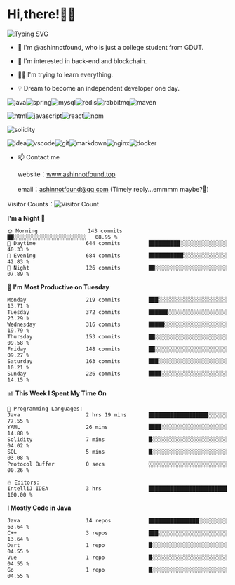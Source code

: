 # Hi,there!👨‍🔧
[![Typing SVG](https://readme-typing-svg.herokuapp.com?font=Fira+Code&pause=1000&width=435&lines=Welcome%2C+this+is+ashinnotfound%F0%9F%98%81+)](https://git.io/typing-svg)

- 👋 I'm @ashinnotfound, who is just a college student from GDUT.

- 👀 I'm interested in back-end and blockchain.

- 👨‍🔧 I'm trying to learn everything.

- 💡 Dream to become an independent developer one day.

![java](https://img.shields.io/badge/Java-ED8B00?style=for-the-badge&logo=openjdk&logoColor=white)![spring](https://img.shields.io/badge/Spring-6DB33F?style=for-the-badge&logo=spring&logoColor=white)![mysql](https://img.shields.io/badge/MySQL-005C84?style=for-the-badge&logo=mysql&logoColor=white)![redis](https://img.shields.io/badge/redis-%23DD0031.svg?&style=for-the-badge&logo=redis&logoColor=white)![rabbitmq](https://img.shields.io/badge/rabbitmq-%23FF6600.svg?&style=for-the-badge&logo=rabbitmq&logoColor=white)![maven](https://img.shields.io/badge/apache_maven-C71A36?style=for-the-badge&logo=apachemaven&logoColor=white)

![html](https://img.shields.io/badge/HTML-239120?style=for-the-badge&logo=html5&logoColor=white)![javascript](https://img.shields.io/badge/JavaScript-323330?style=for-the-badge&logo=javascript&logoColor=F7DF1E)![react](https://img.shields.io/badge/React-20232A?style=for-the-badge&logo=react&logoColor=61DAFB)![npm](https://img.shields.io/badge/npm-CB3837?style=for-the-badge&logo=npm&logoColor=white)

![solidity](https://img.shields.io/badge/Solidity-e6e6e6?style=for-the-badge&logo=solidity&logoColor=black)

![idea](https://img.shields.io/badge/IntelliJ_IDEA-000000.svg?style=for-the-badge&logo=intellij-idea&logoColor=white)![vscode](https://img.shields.io/badge/VSCode-0078D4?style=for-the-badge&logo=visual%20studio%20code&logoColor=white)![git](https://img.shields.io/badge/GIT-E44C30?style=for-the-badge&logo=git&logoColor=white
)![markdown](https://img.shields.io/badge/Markdown-000000?style=for-the-badge&logo=markdown&logoColor=white)![nginx](https://img.shields.io/badge/Nginx-009639?style=for-the-badge&logo=nginx&logoColor=white)![docker](https://img.shields.io/badge/Docker-2CA5E0?style=for-the-badge&logo=docker&logoColor=white)

- 📫 Contact me
    
    website：www.ashinnotfound.top
    
    email：ashinnotfound@qq.com (Timely reply...emmmm maybe?🤪)

​Visitor Counts：![Visitor Count](https://profile-counter.glitch.me/ashinnotfound/count.svg)

<!--START_SECTION:waka-->
**I'm a Night 🦉** 

```text
🌞 Morning                143 commits         ██░░░░░░░░░░░░░░░░░░░░░░░   08.95 % 
🌆 Daytime                644 commits         ██████████░░░░░░░░░░░░░░░   40.33 % 
🌃 Evening                684 commits         ███████████░░░░░░░░░░░░░░   42.83 % 
🌙 Night                  126 commits         ██░░░░░░░░░░░░░░░░░░░░░░░   07.89 % 
```
📅 **I'm Most Productive on Tuesday** 

```text
Monday                   219 commits         ███░░░░░░░░░░░░░░░░░░░░░░   13.71 % 
Tuesday                  372 commits         ██████░░░░░░░░░░░░░░░░░░░   23.29 % 
Wednesday                316 commits         █████░░░░░░░░░░░░░░░░░░░░   19.79 % 
Thursday                 153 commits         ██░░░░░░░░░░░░░░░░░░░░░░░   09.58 % 
Friday                   148 commits         ██░░░░░░░░░░░░░░░░░░░░░░░   09.27 % 
Saturday                 163 commits         ███░░░░░░░░░░░░░░░░░░░░░░   10.21 % 
Sunday                   226 commits         ████░░░░░░░░░░░░░░░░░░░░░   14.15 % 
```


📊 **This Week I Spent My Time On** 

```text
💬 Programming Languages: 
Java                     2 hrs 19 mins       ███████████████████░░░░░░   77.55 % 
YAML                     26 mins             ████░░░░░░░░░░░░░░░░░░░░░   14.88 % 
Solidity                 7 mins              █░░░░░░░░░░░░░░░░░░░░░░░░   04.02 % 
SQL                      5 mins              █░░░░░░░░░░░░░░░░░░░░░░░░   03.08 % 
Protocol Buffer          0 secs              ░░░░░░░░░░░░░░░░░░░░░░░░░   00.26 % 

🔥 Editors: 
IntelliJ IDEA            3 hrs               █████████████████████████   100.00 % 
```

**I Mostly Code in Java** 

```text
Java                     14 repos            ████████████████░░░░░░░░░   63.64 % 
C++                      3 repos             ███░░░░░░░░░░░░░░░░░░░░░░   13.64 % 
Dart                     1 repo              █░░░░░░░░░░░░░░░░░░░░░░░░   04.55 % 
Vue                      1 repo              █░░░░░░░░░░░░░░░░░░░░░░░░   04.55 % 
Go                       1 repo              █░░░░░░░░░░░░░░░░░░░░░░░░   04.55 % 
```




<!--END_SECTION:waka-->
